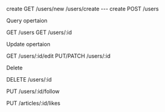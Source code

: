 create 
GET /users/new  /users/create --- create
POST /users


Query opertaion

GET /users
GET /users/:id

Update opertaion

GET /users/:id/edit
PUT/PATCH /users/:id

Delete

DELETE /users/:id

PUT /users/:id/follow

PUT /articles/:id/likes





